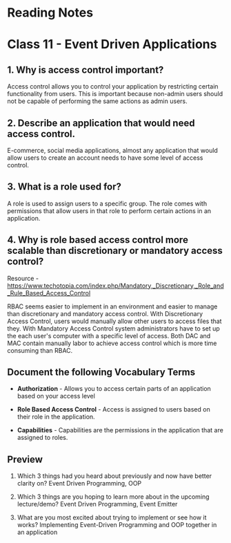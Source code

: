 # Reading Notes

# Class 11 - Event Driven Applications

## 1. Why is access control important?

Access control allows you to control your application by restricting certain functionality from users. This is important because non-admin users should not be capable of performing the same actions as admin users. 


## 2. Describe an application that would need access control.

E-commerce, social media applications, almost any application that would allow users to create an account needs to have some level of access control.

## 3. What is a role used for?

A role is used to assign users to a specific group. The role comes with permissions that allow users in that role to perform certain actions in an application. 

## 4. Why is role based access control more scalable than discretionary or mandatory access control?

Resource - https://www.techotopia.com/index.php/Mandatory,_Discretionary,_Role_and_Rule_Based_Access_Control

RBAC seems easier to implement in an environment and easier to manage than discretionary and mandatory access control. With Discretionary Access Control, users would manually allow other users to access files that they. With Mandatory Access Control system administrators have to set up the each user's computer with a specific level of access. Both DAC and MAC contain manually labor to achieve access control which is more time consuming than RBAC.


## Document the following Vocabulary Terms

- **Authorization** - Allows you to access certain parts of an application based on your access level

- **Role Based Access Control** - Access is assigned to users based on their role in the application.

- **Capabilities** - Capabilities are the permissions in the application that are assigned to roles.

## Preview

1. Which 3 things had you heard about previously and now have better clarity on? Event Driven Programming, OOP

2. Which 3 things are you hoping to learn more about in the upcoming lecture/demo? Event Driven Programming, Event Emitter

3. What are you most excited about trying to implement or see how it works? Implementing Event-Driven Programming and OOP together in an application


